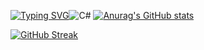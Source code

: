
[![Typing SVG](https://readme-typing-svg.herokuapp.com?color=65ae37&lines=Hello+,+my+name+is+Ksenia)](https://git.io/typing-svg)![C#](https://img.shields.io/badge/c%23-%23239120.svg?style=for-the-badge&logo=csharp&logoColor=white)
[![Anurag's GitHub stats](https://github-readme-stats.vercel.app/api?username=Zakharka2005)](https://github.com/anuraghazra/github-readme-stats)

[![GitHub Streak](https://github-readme-streak-stats.herokuapp.com/?user=Zakharka2005)](https://git.io/streak-stats)
<!--
**Zakharka2005/Zakharka2005** is a ✨ _special_ ✨ repository because its `README.md` (this file) appears on your GitHub profile.

Here are some ideas to get you started:

- 🔭 I’m currently working on ...
- 🌱 I’m currently learning ...
- 👯 I’m looking to collaborate on ...
- 🤔 I’m looking for help with ...
- 💬 Ask me about ...
- 📫 How to reach me: ...
- 😄 Pronouns: ...
- ⚡ Fun fact: ...
-->
